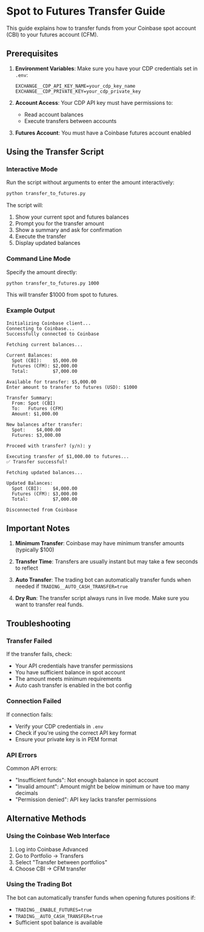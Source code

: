 # Spot to Futures Transfer Guide

This guide explains how to transfer funds from your Coinbase spot account (CBI) to your futures account (CFM).

## Prerequisites

1. **Environment Variables**: Make sure you have your CDP credentials set in `.env`:
   ```
   EXCHANGE__CDP_API_KEY_NAME=your_cdp_key_name
   EXCHANGE__CDP_PRIVATE_KEY=your_cdp_private_key
   ```

2. **Account Access**: Your CDP API key must have permissions to:
   - Read account balances
   - Execute transfers between accounts

3. **Futures Account**: You must have a Coinbase futures account enabled

## Using the Transfer Script

### Interactive Mode
Run the script without arguments to enter the amount interactively:
```bash
python transfer_to_futures.py
```

The script will:
1. Show your current spot and futures balances
2. Prompt you for the transfer amount
3. Show a summary and ask for confirmation
4. Execute the transfer
5. Display updated balances

### Command Line Mode
Specify the amount directly:
```bash
python transfer_to_futures.py 1000
```
This will transfer $1000 from spot to futures.

### Example Output
```
Initializing Coinbase client...
Connecting to Coinbase...
Successfully connected to Coinbase

Fetching current balances...

Current Balances:
  Spot (CBI):    $5,000.00
  Futures (CFM): $2,000.00
  Total:         $7,000.00

Available for transfer: $5,000.00
Enter amount to transfer to futures (USD): $1000

Transfer Summary:
  From: Spot (CBI)
  To:   Futures (CFM)
  Amount: $1,000.00

New balances after transfer:
  Spot:    $4,000.00
  Futures: $3,000.00

Proceed with transfer? (y/n): y

Executing transfer of $1,000.00 to futures...
✅ Transfer successful!

Fetching updated balances...

Updated Balances:
  Spot (CBI):    $4,000.00
  Futures (CFM): $3,000.00
  Total:         $7,000.00

Disconnected from Coinbase
```

## Important Notes

1. **Minimum Transfer**: Coinbase may have minimum transfer amounts (typically $100)

2. **Transfer Time**: Transfers are usually instant but may take a few seconds to reflect

3. **Auto Transfer**: The trading bot can automatically transfer funds when needed if `TRADING__AUTO_CASH_TRANSFER=true`

4. **Dry Run**: The transfer script always runs in live mode. Make sure you want to transfer real funds.

## Troubleshooting

### Transfer Failed
If the transfer fails, check:
- Your API credentials have transfer permissions
- You have sufficient balance in spot account
- The amount meets minimum requirements
- Auto cash transfer is enabled in the bot config

### Connection Failed
If connection fails:
- Verify your CDP credentials in `.env`
- Check if you're using the correct API key format
- Ensure your private key is in PEM format

### API Errors
Common API errors:
- "Insufficient funds": Not enough balance in spot account
- "Invalid amount": Amount might be below minimum or have too many decimals
- "Permission denied": API key lacks transfer permissions

## Alternative Methods

### Using the Coinbase Web Interface
1. Log into Coinbase Advanced
2. Go to Portfolio → Transfers
3. Select "Transfer between portfolios"
4. Choose CBI → CFM transfer

### Using the Trading Bot
The bot can automatically transfer funds when opening futures positions if:
- `TRADING__ENABLE_FUTURES=true`
- `TRADING__AUTO_CASH_TRANSFER=true`
- Sufficient spot balance is available